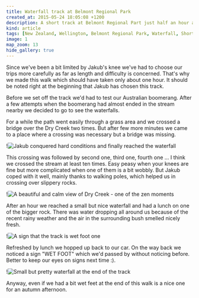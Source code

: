 ```yaml
---
title: Waterfall track at Belmont Regional Park
created_at: 2015-05-24 18:05:08 +1200
description: A short track at Belmont Regional Part just half an hour away from Wellington to a nice waterfall is a great idea for a sunny autumn afternoon.
kind: article
tags: [New Zealand, Wellington, Belmont Regional Park, Waterfall, Short Track]
image: 1
map_zoom: 13
hide_gallery: true
---
```


Since we've been a bit limited by Jakub's knee we've had to choose our trips more carefully as far as length and difficulty is concerned. That's why we made this walk which should have taken only about one hour. It should be noted right at the beginning that Jakub has chosen this track.

Before we set off the track we'd had to test our Australian boomerang. After a few attempts when the boomerang had almost ended in the stream nearby we decided to go to see the waterfalls.

For a while the path went easily through a grass area and we crossed a bridge over the Dry Creek two times. But after few more minutes we came to a place where a crossing was necessary but a bridge was missing.

!![Jakub conquered hard conditions and finally reached the waterfall](3)

This crossing was followed by second one, third one, fourth one ... I think we crossed the stream at least ten times. Easy peasy when your knees are fine but more complicated when one of them is a bit wobbly. But Jakub coped with it well, mainly thanks to walking poles, which helped us in crossing over slippery rocks.

!![A beautiful and calm view of Dry Creek - one of the zen moments](4)

After an hour we reached a small but nice waterfall and had a lunch on one of the bigger rock. There was water dropping all around us because of the recent rainy weather and the air in the surrounding bush smelled nicely fresh.

!![A sign that the track is wet foot one](2)

Refreshed by lunch we hopped up back to our car. On the way back we noticed a sign "WET FOOT" which we'd passed by without noticing before. Better to keep our eyes on signs next time :).

!![Small but pretty waterfall at the end of the track](5)

Anyway, even if we had a bit wet feet at the end of this walk is a nice one for an autumn afternoon.

